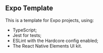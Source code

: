 ## Expo Template ##

This is a template for Expo projects, using:

- TypeScript;
- Jest for tests;
- ESLint with the Hardcore config enabled;
- The React Native Elements UI kit.